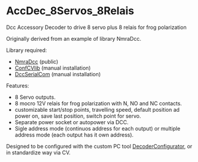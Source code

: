 # AccDec_8Servos_8Relais

Dcc Accessory Decoder to drive 8 servo plus 8 relais for frog polarization

Originally derived from an example of library NmraDcc.

Library required:

- [NmraDcc] (public)
- [ConfCVlib] (manual installation)
- [DccSerialCom] (manual installation)

Features:

- 8 Servo outputs.
- 8 mocro 12V relais for frog polarization with N, NO and NC contacts.
- customizable start/stop points, travelling speed, default position ad power on, save last position, switch point for servo.
- Separate power socket or autopower via DCC.
- Sigle address mode (continuos address for each output) or multiple address mode (each output has it own address).

Designed to be configured with the custom PC tool [DecoderConfigurator], or in standardize way via CV.

[NmraDcc]: https://github.com/mrrwa/NmraDcc
[ConfCVlib]: https://github.com/M5Ross/ConfCVlib
[DccSerialCom]: https://github.com/M5Ross/DccSerialCom
[DecoderConfigurator]: https://github.com/M5Ross/DecoderConfigurator
